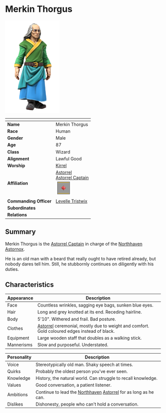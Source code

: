 # Merkin Thorgus

<img src="../../images/people/merkin-thorgus.png" height="300" />

| []() | |
| --- | --- |
| **Name** | Merkin Thorgus |
| **Race** | Human |
| **Gender** | Male |
| **Age** | 87 |
| **Class** | Wizard |
| **Alignment** | Lawful Good |
| **Worship** | [Kirrel](../gods/gods/kirrel.md) |
| **Affiliation** | [Astorrel](../civilisations/kingdom-of-astor/organisations/astorrel/README.md)<br />[Astorrel Captain](../civilisations/kingdom-of-astor/organisations/astorrel/ranks/6-captain.md)<br /><img src="../../images/ranks/astorrel-6-captain.png" height="50" /> |
| **Commanding Officer** | [Levelle Tristwix](levelle-tristwix.md) |
| **Subordinates** | |
| **Relations** | |

## Summary

Merkin Thorgus is the [Astorrel Captain](../civilisations/kingdom-of-astor/organisations/astorrel/ranks/6-captain.md) in charge of the [Northhaven](../civilisations/kingdom-of-astor/settlements/northhaven/README.md) [Astornox](../civilisations/kingdom-of-astor/organisations/astornox.md).

He is an old man with a beard that really ought to have retired already, but nobody dares tell him. Still, he stubbornly continues on diligently with his duties.

## Characteristics

| Appearance | Description |
| --- | --- |
| Face | Countless wrinkles, sagging eye bags, sunken blue eyes. |
| Hair | Long and grey knotted at its end. Receding hairline. |
| Body | 5'10". Withered and frail. Bad posture. |
| Clothes | [Astorrel](../civilisations/kingdom-of-astor/organisations/astorrel/README.md) ceremonial, mostly due to weight and comfort. Gold coloured edges instead of black. |
| Equipment | Large wooden staff that doubles as a walking stick. |
| Mannerisms | Slow and purposeful. Understated. |

| Personality | Description |
| --- | --- |
| Voice | Stereotypically old man. Shaky speech at times. |
| Quirks | Probably the oldest person you've ever seen. |
| Knowledge | History, the natural world. Can struggle to recall knowledge. |
| Values | Good conversation, a patient listener. |
| Ambitions | Continue to lead the [Northhaven](../civilisations/kingdom-of-astor/settlements/northhaven/README.md) [Astorrel](../civilisations/kingdom-of-astor/organisations/astorrel/README.md) for as long as he can. |
| Dislikes | Dishonesty, people who can't hold a conversation. |

